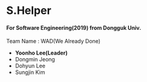 # S.Helper
#### For Software Engineering(2019) from Dongguk Univ.
Team Name : WAD(We Already Done)
- **Yoonho Lee(Leader)** <br>
- Dongmin Jeong<br>
- Dohyun Lee<br>
- Sungjin Kim

